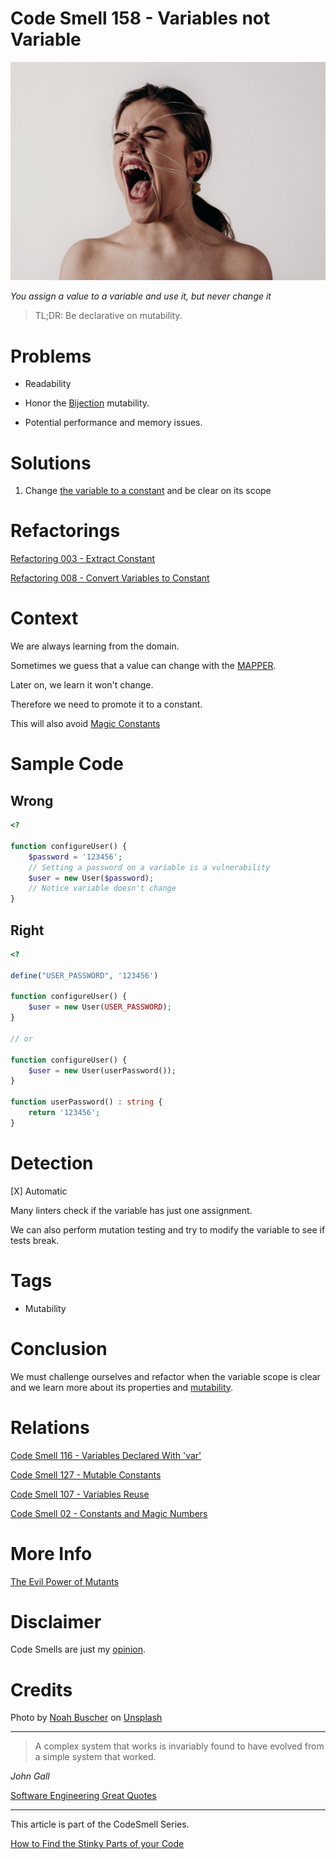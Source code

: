 # Code Smell 158 - Variables not Variable

![Code Smell 158 - Variables not Variable](Code%20Smell%20158%20-%20Variables%20not%20Variable.jpg)

*You assign a value to a variable and use it, but never change it*

> TL;DR: Be declarative on mutability.

# Problems

- Readability

- Honor the [Bijection](https://github.com/mcsee/Software-Design-Articles/tree/main/Articles/Theory/The%20One%20and%20Only%20Software%20Design%20Principle/readme.md) mutability.

- Potential performance and memory issues. 

# Solutions

1. Change [the variable to a constant](https://github.com/mcsee/Software-Design-Articles/tree/main/Articles/Refactorings/Refactoring%20008%20-%20Convert%20Variables%20to%20Constant/readme.md) and be clear on its scope

# Refactorings

[Refactoring 003 - Extract Constant](https://github.com/mcsee/Software-Design-Articles/tree/main/Articles/Refactorings/Refactoring%20003%20-%20Extract%20Constant/readme.md)

[Refactoring 008 - Convert Variables to Constant](https://github.com/mcsee/Software-Design-Articles/tree/main/Articles/Refactorings/Refactoring%20008%20-%20Convert%20Variables%20to%20Constant/readme.md)

# Context

We are always learning from the domain.

Sometimes we guess that a value can change with the [MAPPER](https://github.com/mcsee/Software-Design-Articles/tree/main/Articles/Theory/What%20is%20(wrong%20with)%20software/readme.md).

Later on, we learn it won't change.

Therefore we need to promote it to a constant.

This will also avoid [Magic Constants](https://github.com/mcsee/Software-Design-Articles/tree/main/Articles/Code%20Smells/Code%20Smell%2002%20-%20Constants%20and%20Magic%20Numbers/readme.md)

# Sample Code

## Wrong

[Gist Url]: # (https://gist.github.com/mcsee/ab8aca666d5064bac5a4e8d096900138)

```php
<?

function configureUser() {
    $password = '123456';
    // Setting a password on a variable is a vulnerability
    $user = new User($password);
    // Notice variable doesn't change
}
```

## Right

[Gist Url]: # (https://gist.github.com/mcsee/9649878302b3d66603b2cfdce2de87ba)

```php
<?

define("USER_PASSWORD", '123456')

function configureUser() {  
    $user = new User(USER_PASSWORD);
}

// or 

function configureUser() {  
    $user = new User(userPassword());
}

function userPassword() : string {
    return '123456';
}
```

# Detection

[X] Automatic 

Many linters check if the variable has just one assignment.

We can also perform mutation testing and try to modify the variable to see if tests break.

# Tags

- Mutability

# Conclusion

We must challenge ourselves and refactor when the variable scope is clear and we learn more about its properties and [mutability](https://github.com/mcsee/Software-Design-Articles/tree/main/Articles/Theory/The%20Evil%20Power%20of%20Mutants/readme.md). 

# Relations

[Code Smell 116 - Variables Declared With 'var'](https://github.com/mcsee/Software-Design-Articles/tree/main/Articles/Code%20Smells/Code%20Smell%20116%20-%20Variables%20Declared%20With%20'var'/readme.md)

[Code Smell 127 - Mutable Constants](https://github.com/mcsee/Software-Design-Articles/tree/main/Articles/Code%20Smells/Code%20Smell%20127%20-%20Mutable%20Constants/readme.md)

[Code Smell 107 - Variables Reuse](https://github.com/mcsee/Software-Design-Articles/tree/main/Articles/Code%20Smells/Code%20Smell%20107%20-%20Variables%20Reuse/readme.md)

[Code Smell 02 - Constants and Magic Numbers](https://github.com/mcsee/Software-Design-Articles/tree/main/Articles/Code%20Smells/Code%20Smell%2002%20-%20Constants%20and%20Magic%20Numbers/readme.md)

# More Info

[The Evil Power of Mutants](https://github.com/mcsee/Software-Design-Articles/tree/main/Articles/Theory/The%20Evil%20Power%20of%20Mutants/readme.md)

# Disclaimer

Code Smells are just my [opinion](https://github.com/mcsee/Software-Design-Articles/tree/main/Articles/Blogging/I%20Wrote%20More%20than%2090%20Articles%20on%202021%20Here%20is%20What%20I%20Learned/readme.md).

# Credits

Photo by [Noah Buscher](https://unsplash.com/@noahbuscher) on [Unsplash](https://unsplash.com/s/photos/tied)  

* * *

> A complex system that works is invariably found to have evolved from a simple system that worked.

_John Gall_
 
[Software Engineering Great Quotes](https://github.com/mcsee/Software-Design-Articles/tree/main/Articles/Quotes/Software%20Engineering%20Great%20Quotes/readme.md)

* * *

This article is part of the CodeSmell Series.

[How to Find the Stinky Parts of your Code](https://github.com/mcsee/Software-Design-Articles/tree/main/Articles/Code%20Smells/How%20to%20Find%20the%20Stinky%20parts%20of%20your%20Code/readme.md)